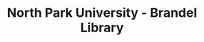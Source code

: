 ---
layout: repo
title: "North Park University - Brandel Library"
id: 15990
permalink: repos/15990/
---